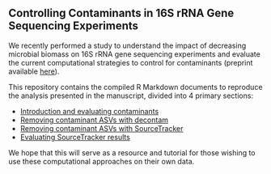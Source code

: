 ## Controlling Contaminants in 16S rRNA Gene Sequencing Experiments

We recently performed a study to understand the impact of decreasing microbial biomass on 16S rRNA gene sequencing experiments and evaluate the current computational strategies to control for contaminants (preprint available [here](https://www.biorxiv.org/content/early/2018/05/25/329854)).

This repository contains the compiled R Markdown documents to reproduce the analysis presented in the manuscript, divided into 4 primary sections:

* [Introduction and evaluating contaminants](https://lakarstens.github.io/ControllingContaminants16S/Analyses/ControllingConatminants16S.html)
* [Removing contaminant ASVs with decontam](https://lakarstens.github.io/ControllingContaminants16S/Analyses/ControllingConatminants16S_decontam.html)
* [Removing contaminant ASVs with SourceTracker](https://lakarstens.github.io/ControllingContaminants16S/Analyses/ControllingConatminants16S_SourceTrackerPrep.html)
* [Evaluating SourceTracker results](https://lakarstens.github.io/ControllingContaminants16S/Analyses/ControllingConatminants16S_SourceTracker.html)

We hope that this will serve as a resource and tutorial for those wishing to use these computational approaches on their own data. 
